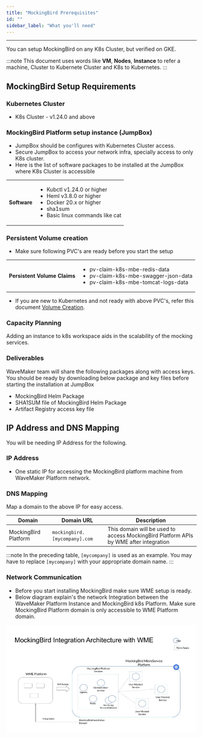 ```yaml
---
title: "MockingBird Prerequisites"
id: ""
sidebar_label: "What you'll need"
---
```

---

You can setup MockingBird on any K8s Cluster, but verified on GKE.

:::note
This document uses words like **VM**, **Nodes**, **Instance** to refer a machine, Cluster to Kubernete Cluster and K8s to Kubernetes.
:::

## MockingBird Setup Requirements

### Kubernetes Cluster
- K8s Cluster - v1.24.0 and above

### MockingBird Platform setup instance (JumpBox)

- JumpBox should be configures with Kubernetes Cluster access.
- Secure JumpBox to access your network infra, specially access to only K8s cluster.
- Here is the list of software packages to be installed at the JumpBox where K8s Cluster is accessible

<table>
<tbody>
	<tr><td>
	<strong>Software</strong>
	</td><td>
	<ul>
	<li>Kubctl v1.24.0 or higher</li>
	<li>Heml v3.8.0 or higher</li>
	<li>Docker 20.x or higher</li>
	<li>sha1sum</li>
	<li>Basic linux commands like cat</li>
	</ul>
	</li>
	</td></tr>
</tbody>
</table>

### Persistent Volume creation

- Make sure following PVC's are ready before you start the setup

<table>
<tbody>
	<tr><td>
	<strong>Persistent Volume Claims</strong>
	</td><td>
	<ul>
	<li>pv-claim-k8s-mbe-redis-data</li>
	<li>pv-claim-k8s-mbe-swagger-json-data</li>
	<li>pv-claim-k8s-mbe-tomcat-logs-data</li>
	</ul>
	</li>
	</td></tr>
</tbody>
</table>

- If you are new to Kubernetes and not ready with above PVC's, refer this document [Volume Creation](/learn/on-premise/extensions/mb-persistentvolumes.md).

### Capacity Planning

Adding an instance to k8s workspace aids in the scalability of the mocking services.

### Deliverables 

WaveMaker team will share the following packages along with access keys. You should be ready by downloading below package and key files before starting the installation at JumpBox

- MockingBird Helm Package
- SHA1SUM file of MockingBird Helm Package
- Artifact Registry access key file

## IP Address and DNS Mapping

You will be needing IP Address for the following.

### IP Address

- One static IP for accessing the MockingBird platform machine from WaveMaker Platform network.

### DNS Mapping

Map a domain to the above IP for easy access.

| **Domain**              | **Domain URL**                | **Description**                                                                           |
| ---                     | ---                           | ---                                                                                       |
| MockingBird Platform    | `mockingbird.[mycompany].com`   | This domain will be used to access MockingBird Platform APIs by WME after integration   |

:::note
In the preceding table, `[mycompany]` is used as an example. You may have to replace `[mycompany]` with your appropriate domain name.
:::

### Network Communication

- Before you start installing MockingBird make sure WME setup is ready.
- Below diagram explain's the network Integration between the WaveMaker Platform Instance and MockingBird k8s Platform. Make sure MockingBird Platform domain is only accessible to WME Platform domain.

[![network-communication-between-instances](/learn/assets/wme-setup/network-communication-between-mbe-wme.jpg)](/learn/assets/wme-setup/network-communication-between-mbe-wme.jpg)
